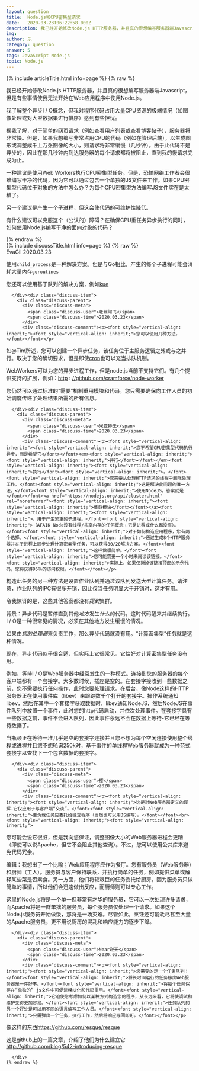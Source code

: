 ```yaml
---
layout: question
title:  Node.js和CPU密集型请求
date:   2020-03-23T06:22:58.000Z
description: 我已经开始修改Node.js HTTP服务器，并且真的很想编写服务器端Javascript，但是有些事情使我无法开始在Web应用程序中使用Node.js。...
img: 
author: 乐
category: question
answer: 5
tags: JavaScript Node.js
topic: Node.js
---
```

<div class="article-root">
  <div class="article">
    {% include articleTitle.html info=page %}
    {% raw %}
    <div class="article-content"><p><font style="vertical-align: inherit;"><font style="vertical-align: inherit;">我已经开始修改Node.js HTTP服务器，并且真的很想编写服务器端Javascript，但是有些事情使我无法开始在Web应用程序中使用Node.js。</font></font></p>

<p><font style="vertical-align: inherit;"><font style="vertical-align: inherit;">我了解整个异步I / O概念，但我对程序代码占用大量CPU资源的极端情况（如图像处理或对大型数据集进行排序）感到有些担忧。</font></font></p>

<p><font style="vertical-align: inherit;"><font style="vertical-align: inherit;">据我了解，对于简单的网页请求（例如查看用户列表或查看博客帖子），服务器将非常快。</font><font style="vertical-align: inherit;">但是，如果我想编写非常占用CPU的代码（例如在管理后端），以生成图形或调整成千上万张图像的大小，则请求将非常缓慢（几秒钟）。</font><font style="vertical-align: inherit;">由于此代码不是异步的，因此在那几秒钟内到达服务器的每个请求都将被阻止，直到我的慢请求完成为止。</font></font></p>

<p><font style="vertical-align: inherit;"><font style="vertical-align: inherit;">一种建议是使用Web Workers执行CPU密集型任务。</font><font style="vertical-align: inherit;">但是，恐怕网络工作者会很难编写干净的代码，因为它可以通过包含一个单独的JS文件来工作。</font><font style="vertical-align: inherit;">如果CPU密集型代码位于对象的方法中怎么办？</font><font style="vertical-align: inherit;">为每个CPU密集型方法编写JS文件实在是太糟了。</font></font></p>

<p><font style="vertical-align: inherit;"><font style="vertical-align: inherit;">另一个建议是产生一个子进程，但这会使代码的可维护性降低。</font></font></p>

<p><font style="vertical-align: inherit;"><font style="vertical-align: inherit;">有什么建议可以克服这个（公认的）障碍？</font><font style="vertical-align: inherit;">在确保CPU重任务异步执行的同时，如何使用Node.js编写干净的面向对象的代码？</font></font></p></div>
    {% endraw %}
  </div>

  <div class="discuss-wrapper">
    {% include discussTitle.html info=page %}
    {% raw %}
    <div class="discuss-item">
        <div class="discuss-parent">
          <div class="discuss-meta">
            <span class="discuss-user">EvaGil</span>
            <span class="discuss-time">2020.03.23</span>
          </div>
          <div class="discuss-comment"><p><font style="vertical-align: inherit;"><font style="vertical-align: inherit;">使用</font></font><code>child_process</code><font style="vertical-align: inherit;"><font style="vertical-align: inherit;">是一种解决方案。</font><font style="vertical-align: inherit;">但是与Go相比，产生的每个子进程可能会消耗大量内存</font></font><code>goroutines</code></p>

<p><font style="vertical-align: inherit;"><font style="vertical-align: inherit;">您还可以使用基于队列的解决方案，例如</font></font><a href="https://github.com/Automattic/kue" rel="nofollow noreferrer"><font style="vertical-align: inherit;"><font style="vertical-align: inherit;">kue</font></font></a></p></div>
        </div>
        
      </div><div class="discuss-item">
        <div class="discuss-parent">
          <div class="discuss-meta">
            <span class="discuss-user">老丝阿飞</span>
            <span class="discuss-time">2020.03.23</span>
          </div>
          <div class="discuss-comment"><p><font style="vertical-align: inherit;"><font style="vertical-align: inherit;">您可以使用几种方法。</font></font></p>

<p><font style="vertical-align: inherit;"><font style="vertical-align: inherit;">如@Tim所述，您可以创建一个异步任务，该任务位于主服务逻辑之外或与之并行。</font><font style="vertical-align: inherit;">取决于您的确切要求，但是即使</font></font><a href="https://en.wikipedia.org/wiki/Cron" rel="nofollow noreferrer"><font style="vertical-align: inherit;"><font style="vertical-align: inherit;">cron</font></font></a><font style="vertical-align: inherit;"><font style="vertical-align: inherit;">也可以充当排队机制。</font></font></p>

<p><font style="vertical-align: inherit;"><font style="vertical-align: inherit;">WebWorkers可以为您的异步进程工作，但是node.js当前不支持它们。</font><font style="vertical-align: inherit;">有几个提供支持的扩展，例如：</font><a href="http://github.com/cramforce/node-worker" rel="nofollow noreferrer"><font style="vertical-align: inherit;">http</font></a><font style="vertical-align: inherit;"> : </font></font><a href="http://github.com/cramforce/node-worker" rel="nofollow noreferrer"><font style="vertical-align: inherit;"><font style="vertical-align: inherit;">//github.com/cramforce/node-worker</font></font></a></p>

<p><font style="vertical-align: inherit;"><font style="vertical-align: inherit;">您仍然可以通过标准的“需要”机制重用模块和代码。</font><font style="vertical-align: inherit;">您只需要确保向工作人员的初始调度传递了处理结果所需的所有信息。</font></font></p></div>
        </div>
        
      </div><div class="discuss-item">
        <div class="discuss-parent">
          <div class="discuss-meta">
            <span class="discuss-user">米亚神无</span>
            <span class="discuss-time">2020.03.23</span>
          </div>
          <div class="discuss-comment"><p><font style="vertical-align: inherit;"><font style="vertical-align: inherit;">您不希望CPU密集型代码执行异步，而是希望它</font></font><em><font style="vertical-align: inherit;"><font style="vertical-align: inherit;">并行</font></font></em><font style="vertical-align: inherit;"><font style="vertical-align: inherit;">执行</font><font style="vertical-align: inherit;">。</font><font style="vertical-align: inherit;">您需要从处理HTTP请求的线程中删除处理工作。</font><font style="vertical-align: inherit;">这是解决此问题的唯一方法。</font><font style="vertical-align: inherit;">使用NodeJS，答案就是</font></font><a href="https://nodejs.org/api/cluster.html" rel="noreferrer"><font style="vertical-align: inherit;"><font style="vertical-align: inherit;">集群模块</font></font></a><font style="vertical-align: inherit;"><font style="vertical-align: inherit;">，用于产生繁重的子进程。</font><font style="vertical-align: inherit;">（AFAIK Node没有线程/共享内存的任何概念；它是进程或什么都没有）。</font><font style="vertical-align: inherit;">对于如何构造应用程序，您有两个选择。</font><font style="vertical-align: inherit;">通过生成8个HTTP服务器并在子进程上同步处理计算密集型任务，可以获得80/20解决方案。</font><font style="vertical-align: inherit;">这样做很简单。</font><font style="vertical-align: inherit;">您可能需要一个小时来阅读该链接。</font><font style="vertical-align: inherit;">实际上，如果仅撕掉该链接顶部的示例代码，您将获得95％的访问权限。</font></font></p>

<p><font style="vertical-align: inherit;"><font style="vertical-align: inherit;">构造此任务的另一种方法是设置作业队列并通过该队列发送大型计算任务。</font><font style="vertical-align: inherit;">请注意，作业队列的IPC有很多开销，因此仅当任务明显大于开销时，这才有用。</font></font></p>

<p><font style="vertical-align: inherit;"><font style="vertical-align: inherit;">令我惊讶的是，这些其他答案都没有</font></font><em><font style="vertical-align: inherit;"><font style="vertical-align: inherit;">提到</font></font></em><font style="vertical-align: inherit;"><font style="vertical-align: inherit;">集群。</font></font></p>

<p><font style="vertical-align: inherit;"><font style="vertical-align: inherit;">背景：异步代码是暂停直到其他</font></font><em><font style="vertical-align: inherit;"><font style="vertical-align: inherit;">地方</font></font></em><font style="vertical-align: inherit;"><font style="vertical-align: inherit;">发生</font><em><font style="vertical-align: inherit;">什么</font></em><font style="vertical-align: inherit;">的代码，这时代码醒来并继续执行。</font><font style="vertical-align: inherit;">I / O是一种很常见的情况，必须在其他地方发生缓慢的情况。</font></font></p>

<p><font style="vertical-align: inherit;"><font style="vertical-align: inherit;">如果由</font></font><em><font style="vertical-align: inherit;"><font style="vertical-align: inherit;">您的处理器</font></font></em><font style="vertical-align: inherit;"><font style="vertical-align: inherit;">来负责工作，</font><font style="vertical-align: inherit;">那么异步代码就没有用</font><font style="vertical-align: inherit;">。</font><font style="vertical-align: inherit;">“计算密集型”任务就是这种情况。</font></font></p>

<p><font style="vertical-align: inherit;"><font style="vertical-align: inherit;">现在，异步代码似乎很合适，但实际上它很常见。</font><font style="vertical-align: inherit;">它恰好对计算密集型任务没有用。</font></font></p>

<p><font style="vertical-align: inherit;"><font style="vertical-align: inherit;">例如，等待I / O是Web服务器中经常发生的一种模式。</font><font style="vertical-align: inherit;">连接到您的服务器的每个客户端都有一个套接字。</font><font style="vertical-align: inherit;">大多数时候，插座是空的。</font><font style="vertical-align: inherit;">在套接字接收到一些数据之前，您不需要执行任何操作，此时您要处理请求。</font><font style="vertical-align: inherit;">在后台，像Node这样的HTTP服务器正在使用事件库（libev）来跟踪数千个打开的套接字。</font><font style="vertical-align: inherit;">操作系统通知libev，然后在其中一个套接字获取数据时，libev通知NodeJS，然后NodeJS在事件队列中放置一个事件，此时您的http代码启动，并依次处理事件。</font><font style="vertical-align: inherit;">在套接字具有一些数据之前，事件不会进入队列，因此事件永远不会在数据上等待-它已经在等待数据了。</font></font></p>

<p><font style="vertical-align: inherit;"><font style="vertical-align: inherit;">当瓶颈正在等待一堆几乎是空的套接字连接并且您不想为每个空闲连接使用整个线程或进程并且您不想轮询250k时，基于事件的单线程Web服务器就成为一种范式套接字以查找下一个包含数据的套接字。</font></font></p></div>
        </div>
        
      </div><div class="discuss-item">
        <div class="discuss-parent">
          <div class="discuss-meta">
            <span class="discuss-user">樱</span>
            <span class="discuss-time">2020.03.23</span>
          </div>
          <div class="discuss-comment"><p><font style="vertical-align: inherit;"><font style="vertical-align: inherit;">这是对Web服务器定义的误解-它仅应用于与客户端“交谈”。</font><font style="vertical-align: inherit;">重负载任务应委托给独立程序（当然也可以用JS编写）。</font></font><br><font style="vertical-align: inherit;"><font style="vertical-align: inherit;">
您可能会说它很脏，但是我向您保证，调整图像大小的Web服务器进程会更糟（即使可以说Apache，但它不会阻止其他查询）。</font><font style="vertical-align: inherit;">不过，您可以使用公共库来避免代码冗余。    </font></font></p>

<p><font style="vertical-align: inherit;"><font style="vertical-align: inherit;">编辑：我想出了一个比喻；</font><font style="vertical-align: inherit;">Web应用程序应作为餐厅。</font><font style="vertical-align: inherit;">您有服务员（Web服务器）和厨师（工人）。</font><font style="vertical-align: inherit;">服务员与客户保持联系，并执行简单的任务，例如提供菜单或解释某些菜是否素食。</font><font style="vertical-align: inherit;">另一方面，他们将较艰巨的任务委托给厨房。</font><font style="vertical-align: inherit;">因为服务员只做简单的事情，所以他们会迅速做出反应，而厨师则可以专心工作。</font></font></p>

<p><font style="vertical-align: inherit;"><font style="vertical-align: inherit;">这里的Node.js将是一个单一但非常有才华的服务员，它可以一次处理许多请求，而Apache将是一群笨拙的服务员，每个服务员仅处理一个请求。</font><font style="vertical-align: inherit;">如果这个Node.js服务员开始做饭，那将是一场灾难。</font><font style="vertical-align: inherit;">尽管如此，烹饪还可能耗尽甚至大量的Apache服务员，更不用说厨房的混乱和响应能力的逐步下降。</font></font></p></div>
        </div>
        
      </div><div class="discuss-item">
        <div class="discuss-parent">
          <div class="discuss-meta">
            <span class="discuss-user">Near逆天</span>
            <span class="discuss-time">2020.03.23</span>
          </div>
          <div class="discuss-comment"><p><font style="vertical-align: inherit;"><font style="vertical-align: inherit;">您需要的是一个任务队列！</font><font style="vertical-align: inherit;">将长时间运行的任务移出Web服务器是一件好事。</font><font style="vertical-align: inherit;">将每个任务保存在“单独的” js文件中可促进模块化和代码重用。</font><font style="vertical-align: inherit;">它迫使您考虑如何以某种方式构造您的程序，从长远来看，它将使调试和维护变得更加容易。</font><font style="vertical-align: inherit;">任务队列的另一个好处是可以用不同的语言编写工作人员。</font><font style="vertical-align: inherit;">只需弹出一个任务，执行工作，然后将响应写回即可。</font></font></p>

<p><font style="vertical-align: inherit;"><font style="vertical-align: inherit;">像这样的东西</font></font><a href="https://github.com/resque/resque" rel="noreferrer"><font style="vertical-align: inherit;"><font style="vertical-align: inherit;">https://github.com/resque/resque</font></font></a></p>

<p><font style="vertical-align: inherit;"><font style="vertical-align: inherit;">这是github上的一篇文章，介绍了他们为什么建立它</font></font><a href="http://github.com/blog/542-introducing-resque" rel="noreferrer"><font style="vertical-align: inherit;"><font style="vertical-align: inherit;">http://github.com/blog/542-introducing-resque</font></font></a></p></div>
        </div>
        
      </div>
    {% endraw %}
  </div>
<div>
